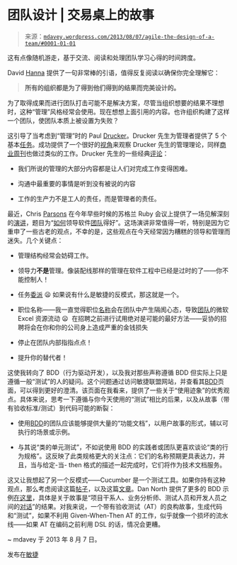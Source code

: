 <!--yml

分类：未分类

日期：2024-05-18 06:03:20

-->

# 团队设计 | 交易桌上的故事

> 来源：[`mdavey.wordpress.com/2013/08/07/agile-the-design-of-a-team/#0001-01-01`](https://mdavey.wordpress.com/2013/08/07/agile-the-design-of-a-team/#0001-01-01)

这有点像随机游走，基于交流、阅读和处理团队学习心得的时间跨度。

David [Hanna](http://dave-hanna.net/) 提供了一句非常棒的引语，值得反复阅读以确保你完全理解它：

> **所有的组织都是为了得到他们得到的结果而完美设计的。**

为了取得成果而进行团队打击可能不是解决方案，尽管当组织想要的结果不理想时，这种“管理”风格经常会使用。现在想想上面引用的内容。也许组织构建了这样一个团队，使团队本质上被设置为失败？

这引导了当考虑到“管理”时的 Paul [Drucker](http://en.wikipedia.org/wiki/Peter_Drucker)。Drucker 先生为管理者提供了 5 个基本[任务](http://guides.wsj.com/management/developing-a-leadership-style/what-do-managers-do/)。成功提供了一个很好的[视角](http://www.success.com/articles/1115-peter-drucker-the-father-of-management-theory)来观察 Drucker 先生的管理理论，同样[商业周刊](http://www.businessweek.com/stories/2005-11-27/the-man-who-invented-management)也做过类似的工作。Drucker 先生的一些经典[评论](http://sourcesofinsight.com/lessons-learned-from-peter-drucker/)：

+   我们所说的管理的大部分内容都是让人们对完成工作变得困难。

+   沟通中最重要的事情是听到没有被说的内容

+   工作的生产力不是工人的责任，而是管理者的责任。

最近，Chris [Parsons](http://chrismdp.com/) 在今年早些时候的苏格兰 Ruby 会议上提供了一场见解深刻的[演讲](http://chrismdp.com/2013/05/leading-software-teams-well/)，题目为“[如何](http://vimeo.com/66884238)领导软件[团队](http://chrismdp.com/tag/team/)得好”。这场演讲非常值得一听，特别是因为它重申了一些古老的观点，不幸的是，这些观点在今天经常因为糟糕的领导和管理而迷失。几个关键点：

+   管理结构经常会妨碍工作。

+   领导力**不是**管理。像装配线那样的管理在软件工程中已经是过时的了——你不能控制人！

+   任务[委派](http://chrismdp.com/2012/09/task-assignment-is-a-team-anti-pattern/) 😦 如果说有什么是敏捷的反模式，那这就是一个。

+   职位名称——我一直觉得职位[名称](http://chrismdp.com/2012/09/job-titles-team-anti-pattern/)会在团队中产生隔阂心态，导致[团队](http://chrismdp.com/2011/04/the-team-is-the-atomic-unit/)的微软 Excel 资源流动 😦  在招聘之前进行试用绝对是可能的最好方法——妥协的招聘将会在你和你的公司身上造成严重的金钱损失

+   停止在团队内部指指点点！

+   提升你的替代者！

这使我转向了 BDD（行为驱动开发），以及我对那些声称遵循 BDD 但实际上只是遵循一般“测试”的人的疑问。这个问题通过访问敏捷联盟网站，并查看其[BDD](http://guide.agilealliance.org/guide/bdd.html)页面，可以得到更好的澄清。该页面在我看来，提供了一些关于“使用迹象”的优秀观点。具体来说，思考一下遵循与你今天使用的“测试”相比的后果，以及从故事（带有验收标准/测试）到代码可能的断裂：

+   使用[BDD](http://www.manning.com/smart/)的团队应该能够提供大量的“功能文档”，以用户故事的形式，辅以可执行的场景或示例。

+   与其说“类的单元测试”，不如说使用 BDD 的实践者或团队更喜欢谈论“类的行为规格”。这反映了此类规格更大的关注点：它们的名称预期更具表达力，并且，当与给定-当- then 格式的描述一起完成时，它们将作为技术文档服务。

这又让我想起了另一个反模式——Cucumber 是一个测试工具。如果你持有这种观点，那么考虑阅读这篇[帖子](http://chrismdp.com/2013/06/rack-usermanual/)，以及这篇[文章](http://chrismdp.com/2012/09/cucumber-isnt-a-testing-tool/)。Dan North 提供了更多的 BDD 示例[在这里](http://dannorth.net/whats-in-a-story/)，具体是关于故事是“项目干系人、业务分析师、测试人员和开发人员之间的[对话](http://chrismdp.com/2012/09/cucumber-isnt-a-testing-tool/)”的结果。对我来说，一个带有验收测试（AT）的良构故事，生成代码和“测试”，如果不利用 Given-When-Then AT 的工作，似乎就像一个损坏的流水线——如果 AT 在编码之前利用 DSL 的话，情况会更糟。

~ mdavey 于 2013 年 8 月 7 日。

发布在[敏捷](https://mdavey.wordpress.com/category/agile/)
